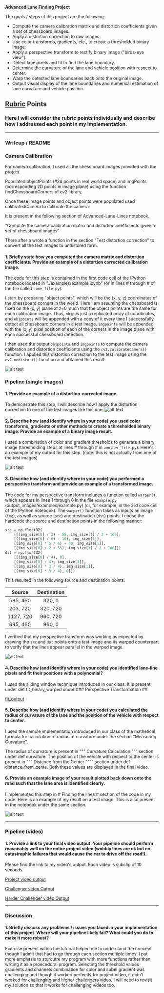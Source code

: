 **Advanced Lane Finding Project**

The goals / steps of this project are the following:

* Compute the camera calibration matrix and distortion coefficients given a set of chessboard images.
* Apply a distortion correction to raw images.
* Use color transforms, gradients, etc., to create a thresholded binary image.
* Apply a perspective transform to rectify binary image ("birds-eye view").
* Detect lane pixels and fit to find the lane boundary.
* Determine the curvature of the lane and vehicle position with respect to center.
* Warp the detected lane boundaries back onto the original image.
* Output visual display of the lane boundaries and numerical estimation of lane curvature and vehicle position.

[//]: # (Image References)

[image1]: ./examples/undistort_output.png "Undistorted"
[image2]: ./test_images/test1.jpg "Road Transformed"
[image3]: ./examples/binary_combo_example.jpg "Binary Example"
[image4]: ./examples/warped_straight_lines.jpg "Warp Example"
[image5]: ./examples/color_fit_lines.jpg "Fit Visual"
[image6]: ./examples/example_output.jpg "Output"
[Output Images]: ./output_images/final_result.png "Final Result"
[fit_output]: ./output_images/fit_output.png "fit warp"
[video1]: ./project_video.mp4 "Video"
[Project video output]: ./project_video_output.mp4 "Project video Output"
[Challenger video Output]: ./challenger_video_output.mp4 "Challenger video Output"
[Harder Challenger video Output]: ./harder_video_output.mp4 "Harder Challenger video Output"


## [Rubric](https://review.udacity.com/#!/rubrics/571/view) Points

### Here I will consider the rubric points individually and describe how I addressed each point in my implementation.  

---

### Writeup / README

### Camera Calibration

For camera calibration, I used all the chess board images provided with the project. 

Populated objectPoints (#3d points in real world space) and imgPoints (corresponding 2D points in image plane) using the function findChessboardCorners of cv2 library. 

Once these image points and object points were populated used calibratedCamera to calibrate the camera. 

It is present in the following section of Advanced-Lane-Lines notebook. 

"Compute the camera calibration matrix and distortion coefficients given a set of chessboard images" 

There after a wrote a function in the section "Test distortion correction" to convert all the test images to undistored form.  

#### 1. Briefly state how you computed the camera matrix and distortion coefficients. Provide an example of a distortion corrected calibration image.

The code for this step is contained in the first code cell of the IPython notebook located in "./examples/example.ipynb" (or in lines # through # of the file called `some_file.py`).  

I start by preparing "object points", which will be the (x, y, z) coordinates of the chessboard corners in the world. Here I am assuming the chessboard is fixed on the (x, y) plane at z=0, such that the object points are the same for each calibration image.  Thus, `objp` is just a replicated array of coordinates, and `objpoints` will be appended with a copy of it every time I successfully detect all chessboard corners in a test image.  `imgpoints` will be appended with the (x, y) pixel position of each of the corners in the image plane with each successful chessboard detection.  

I then used the output `objpoints` and `imgpoints` to compute the camera calibration and distortion coefficients using the `cv2.calibrateCamera()` function.  I applied this distortion correction to the test image using the `cv2.undistort()` function and obtained this result: 

![alt text][image1]

### Pipeline (single images)

#### 1. Provide an example of a distortion-corrected image.

To demonstrate this step, I will describe how I apply the distortion correction to one of the test images like this one:
![alt text][image2]

#### 2. Describe how (and identify where in your code) you used color transforms, gradients or other methods to create a thresholded binary image.  Provide an example of a binary image result.

I used a combination of color and gradient thresholds to generate a binary image (thresholding steps at lines # through # in `another_file.py`).  Here's an example of my output for this step.  (note: this is not actually from one of the test images)

![alt text][image3]

#### 3. Describe how (and identify where in your code) you performed a perspective transform and provide an example of a transformed image.

The code for my perspective transform includes a function called `warper()`, which appears in lines 1 through 8 in the file `example.py` (output_images/examples/example.py) (or, for example, in the 3rd code cell of the IPython notebook).  The `warper()` function takes as inputs an image (`img`), as well as source (`src`) and destination (`dst`) points.  I chose the hardcode the source and destination points in the following manner:

```python
src = np.float32(
    [[(img_size[0] / 2) - 55, img_size[1] / 2 + 100],
    [((img_size[0] / 6) - 10), img_size[1]],
    [(img_size[0] * 5 / 6) + 60, img_size[1]],
    [(img_size[0] / 2 + 55), img_size[1] / 2 + 100]])
dst = np.float32(
    [[(img_size[0] / 4), 0],
    [(img_size[0] / 4), img_size[1]],
    [(img_size[0] * 3 / 4), img_size[1]],
    [(img_size[0] * 3 / 4), 0]])
```

This resulted in the following source and destination points:

| Source        | Destination   | 
|:-------------:|:-------------:| 
| 585, 460      | 320, 0        | 
| 203, 720      | 320, 720      |
| 1127, 720     | 960, 720      |
| 695, 460      | 960, 0        |

I verified that my perspective transform was working as expected by drawing the `src` and `dst` points onto a test image and its warped counterpart to verify that the lines appear parallel in the warped image.

![alt text][image4]

#### 4. Describe how (and identify where in your code) you identified lane-line pixels and fit their positions with a polynomial?

I used the sliding window technique introduced in our class. It is present under def fit_binary_warped under ### Perspective Transformation ## 

[fit_output]

#### 5. Describe how (and identify where in your code) you calculated the radius of curvature of the lane and the position of the vehicle with respect to center.

I used the sample implementation introduced in our class of the mathetical formula for calculation of radius of curvature under the section "Measuring Curvature".   

The radius of curvature is present in """ Curvature Calculation """ section under def curvature.
The position of the vehicle with respect to the center is present in """ Distance from the Center """" section under def distance_from_cente. Both these values are displayed in the final video. 


#### 6. Provide an example image of your result plotted back down onto the road such that the lane area is identified clearly.

I implemented this step in # Finding the lines # section of the code in my code. Here is an example of my result on a test image. This is also present in the notebook under the same section.

![alt text][Output Images]

---

### Pipeline (video)

#### 1. Provide a link to your final video output.  Your pipeline should perform reasonably well on the entire project video (wobbly lines are ok but no catastrophic failures that would cause the car to drive off the road!).

Please find the link to my video's output. Each video is subclip of 10 seconds.

[Project video output]

[Challenger video Output]  

[Harder Challenger video Output]

---

### Discussion

#### 1. Briefly discuss any problems / issues you faced in your implementation of this project.  Where will your pipeline likely fail?  What could you do to make it more robust?

Exercise present within the tutorial helped me to understand the concept though I admit that had to go through each section multiple times. I put more emphasis to sturcutre my program with more functions rather than writing it as a proecedural program. Selecting the threshold values gradients and  channels combination for color and sobel gradient was challenging and though it worked perfectly for project video, it didn't worked for challenging and higher challengers video. I will need to revisit my solution so that it works for challenging videos too.
